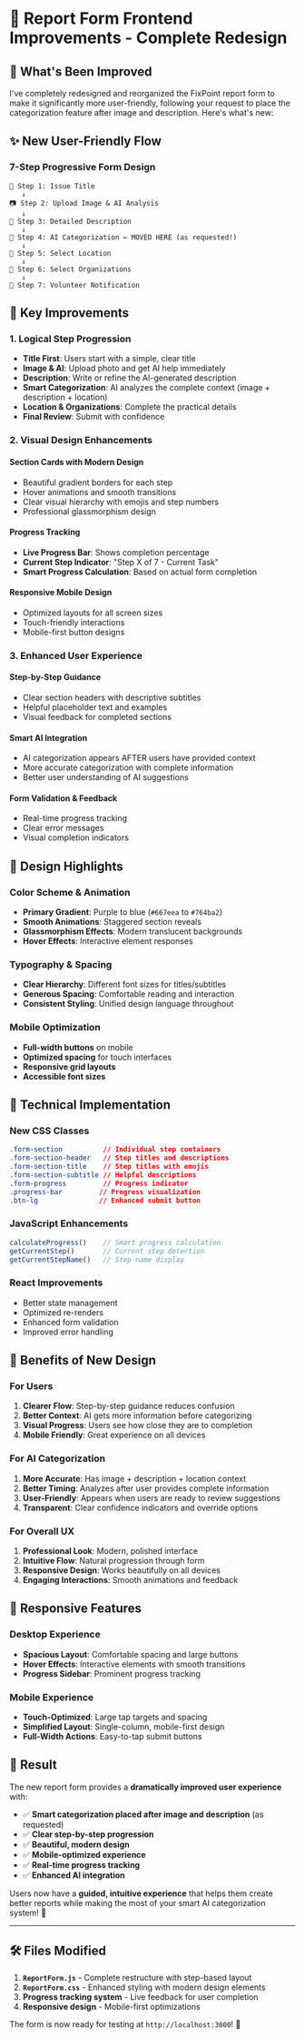 # 🎨 Report Form Frontend Improvements - Complete Redesign

## 🚀 What's Been Improved

I've completely redesigned and reorganized the FixPoint report form to make it significantly more user-friendly, following your request to place the categorization feature after image and description. Here's what's new:

## ✨ New User-Friendly Flow

### **7-Step Progressive Form Design**
```
📝 Step 1: Issue Title
   ↓
📷 Step 2: Upload Image & AI Analysis  
   ↓
📄 Step 3: Detailed Description
   ↓
🤖 Step 4: AI Categorization ← MOVED HERE (as requested!)
   ↓
📍 Step 5: Select Location
   ↓
🏢 Step 6: Select Organizations
   ↓
🤝 Step 7: Volunteer Notification
```

## 🎯 Key Improvements

### 1. **Logical Step Progression**
- **Title First**: Users start with a simple, clear title
- **Image & AI**: Upload photo and get AI help immediately
- **Description**: Write or refine the AI-generated description
- **Smart Categorization**: AI analyzes the complete context (image + description + location)
- **Location & Organizations**: Complete the practical details
- **Final Review**: Submit with confidence

### 2. **Visual Design Enhancements**

#### **Section Cards with Modern Design**
- Beautiful gradient borders for each step
- Hover animations and smooth transitions
- Clear visual hierarchy with emojis and step numbers
- Professional glassmorphism design

#### **Progress Tracking**
- **Live Progress Bar**: Shows completion percentage
- **Current Step Indicator**: "Step X of 7 - Current Task"
- **Smart Progress Calculation**: Based on actual form completion

#### **Responsive Mobile Design**
- Optimized layouts for all screen sizes
- Touch-friendly interactions
- Mobile-first button designs

### 3. **Enhanced User Experience**

#### **Step-by-Step Guidance**
- Clear section headers with descriptive subtitles
- Helpful placeholder text and examples
- Visual feedback for completed sections

#### **Smart AI Integration**
- AI categorization appears AFTER users have provided context
- More accurate categorization with complete information
- Better user understanding of AI suggestions

#### **Form Validation & Feedback**
- Real-time progress tracking
- Clear error messages
- Visual completion indicators

## 🎨 Design Highlights

### **Color Scheme & Animation**
- **Primary Gradient**: Purple to blue (`#667eea` to `#764ba2`)
- **Smooth Animations**: Staggered section reveals
- **Glassmorphism Effects**: Modern translucent backgrounds
- **Hover Effects**: Interactive element responses

### **Typography & Spacing**
- **Clear Hierarchy**: Different font sizes for titles/subtitles
- **Generous Spacing**: Comfortable reading and interaction
- **Consistent Styling**: Unified design language throughout

### **Mobile Optimization**
- **Full-width buttons** on mobile
- **Optimized spacing** for touch interfaces
- **Responsive grid layouts**
- **Accessible font sizes**

## 🔧 Technical Implementation

### **New CSS Classes**
```css
.form-section          // Individual step containers
.form-section-header   // Step titles and descriptions
.form-section-title    // Step titles with emojis
.form-section-subtitle // Helpful descriptions
.form-progress         // Progress indicator
.progress-bar         // Progress visualization
.btn-lg               // Enhanced submit button
```

### **JavaScript Enhancements**
```javascript
calculateProgress()    // Smart progress calculation
getCurrentStep()       // Current step detection
getCurrentStepName()   // Step name display
```

### **React Improvements**
- Better state management
- Optimized re-renders
- Enhanced form validation
- Improved error handling

## 🎯 Benefits of New Design

### **For Users**
1. **Clearer Flow**: Step-by-step guidance reduces confusion
2. **Better Context**: AI gets more information before categorizing
3. **Visual Progress**: Users see how close they are to completion
4. **Mobile Friendly**: Great experience on all devices

### **For AI Categorization**
1. **More Accurate**: Has image + description + location context
2. **Better Timing**: Analyzes after user provides complete information
3. **User-Friendly**: Appears when users are ready to review suggestions
4. **Transparent**: Clear confidence indicators and override options

### **For Overall UX**
1. **Professional Look**: Modern, polished interface
2. **Intuitive Flow**: Natural progression through form
3. **Responsive Design**: Works beautifully on all devices
4. **Engaging Interactions**: Smooth animations and feedback

## 📱 Responsive Features

### **Desktop Experience**
- **Spacious Layout**: Comfortable spacing and large buttons
- **Hover Effects**: Interactive elements with smooth transitions
- **Progress Sidebar**: Prominent progress tracking

### **Mobile Experience**
- **Touch-Optimized**: Large tap targets and spacing
- **Simplified Layout**: Single-column, mobile-first design
- **Full-Width Actions**: Easy-to-tap submit buttons

## 🎉 Result

The new report form provides a **dramatically improved user experience** with:

- ✅ **Smart categorization placed after image and description** (as requested)
- ✅ **Clear step-by-step progression**
- ✅ **Beautiful, modern design**
- ✅ **Mobile-optimized experience**
- ✅ **Real-time progress tracking**
- ✅ **Enhanced AI integration**

Users now have a **guided, intuitive experience** that helps them create better reports while making the most of your smart AI categorization system! 🚀

---

## 🛠️ Files Modified

1. **`ReportForm.js`** - Complete restructure with step-based layout
2. **`ReportForm.css`** - Enhanced styling with modern design elements
3. **Progress tracking system** - Live feedback for user completion
4. **Responsive design** - Mobile-first optimizations

The form is now ready for testing at `http://localhost:3000`! 🎯

